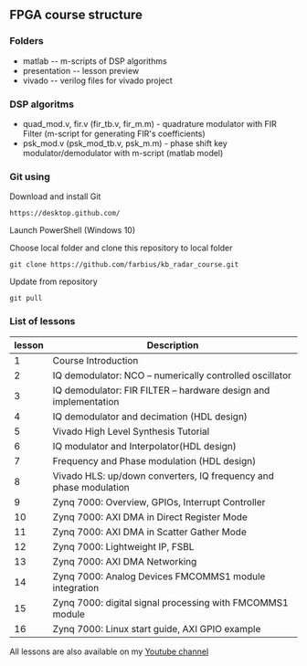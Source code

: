 ﻿## FPGA course structure
 
 ### Folders
 * matlab -- m-scripts of DSP algorithms
 * presentation -- lesson preview
 * vivado -- verilog files for vivado project
 
 ### DSP algoritms
 * quad_mod.v, fir.v (fir_tb.v, fir_m.m) - quadrature modulator with FIR Filter (m-script for generating FIR's coefficients)
 * psk_mod.v (psk_mod_tb.v, psk_m.m)     - phase shift key modulator/demodulator with m-script (matlab model)

### Git using
Download and install Git
```
https://desktop.github.com/
```
Launch PowerShell (Windows 10)


Choose local folder and clone this repository to local folder
```
git clone https://github.com/farbius/kb_radar_course.git
```
Update from repository
```
git pull
```
### List of lessons

| lesson|Description |
| ------ | ------ |
| 1 | Course Introduction|
| 2| IQ demodulator: NCO – numerically controlled oscillator|
| 3 |IQ demodulator: FIR FILTER – hardware design and implementation|
| 4| IQ demodulator and decimation (HDL design)|
| 5 | Vivado High Level Synthesis Tutorial|
| 6|IQ modulator and Interpolator(HDL design) |
| 7 |Frequency and Phase modulation (HDL design) |
| 8| Vivado HLS: up/down converters, IQ frequency and phase modulation|
| 9| Zynq 7000: Overview, GPIOs, Interrupt Controller|
| 10 | Zynq 7000: AXI DMA in Direct Register Mode|
| 11| Zynq 7000: AXI DMA in Scatter Gather Mode|
| 12| Zynq 7000: Lightweight IP, FSBL|
| 13| Zynq 7000: AXI DMA Networking|
| 14| Zynq 7000: Analog Devices FMCOMMS1 module integration|
| 15| Zynq 7000: digital signal processing with FMCOMMS1 module|
| 16| Zynq 7000: Linux start guide, AXI GPIO example|


All lessons are also available on my  [Youtube channel](https://www.youtube.com/watch?v=bSITChYFNU8&list=PLcV-rIMdGc6WkR2XMtQIWvvI97bIP25v3&ab_channel=AdvancedEngineeringRadarSystems) 

